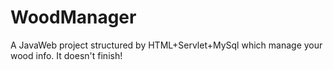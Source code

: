# WoodManager
A JavaWeb project structured by HTML+Servlet+MySql which manage your wood info.
It doesn't finish!

